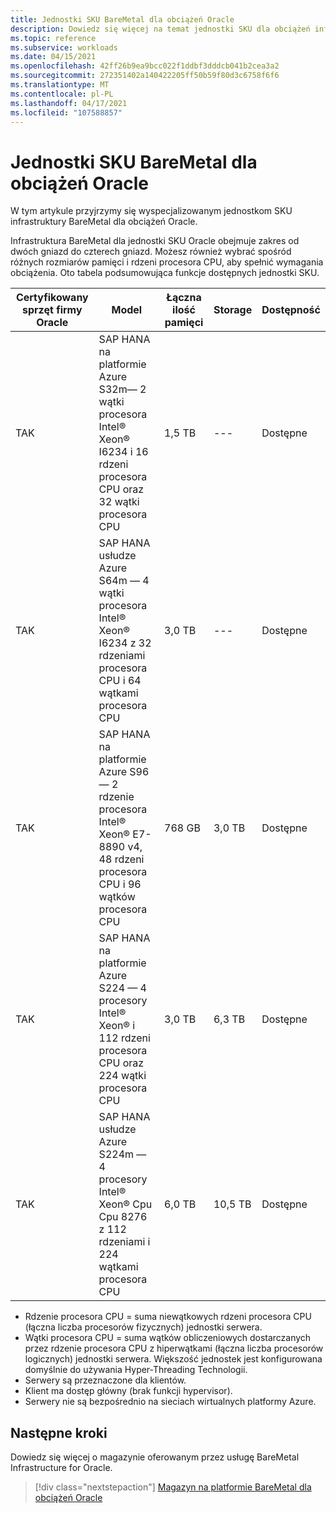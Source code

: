 ```yaml
---
title: Jednostki SKU BareMetal dla obciążeń Oracle
description: Dowiedz się więcej na temat jednostki SKU dla obciążeń infrastruktury Oracle BareMetal.
ms.topic: reference
ms.subservice: workloads
ms.date: 04/15/2021
ms.openlocfilehash: 42ff26b9ea9bcc022f1ddbf3dddcb041b2cea3a2
ms.sourcegitcommit: 272351402a140422205ff50b59f80d3c6758f6f6
ms.translationtype: MT
ms.contentlocale: pl-PL
ms.lasthandoff: 04/17/2021
ms.locfileid: "107588857"
---
```

# <a name="baremetal-skus-for-oracle-workloads"></a>Jednostki SKU BareMetal dla obciążeń Oracle

W tym artykule przyjrzymy się wyspecjalizowanym jednostkom SKU infrastruktury BareMetal dla obciążeń Oracle.

Infrastruktura BareMetal dla jednostki SKU Oracle obejmuje zakres od dwóch gniazd do czterech gniazd. Możesz również wybrać spośród różnych rozmiarów pamięci i rdzeni procesora CPU, aby spełnić wymagania obciążenia. Oto tabela podsumowująca funkcje dostępnych jednostki SKU.
 
| **Certyfikowany sprzęt firmy Oracle**   | **Model** | **Łączna ilość pamięci** | **Storage** | **Dostępność** |
| --- | --- | --- | --- | --- |
| TAK | SAP HANA na platformie Azure S32m— 2 wątki procesora Intel® Xeon® I6234 i 16 rdzeni procesora CPU oraz 32 wątki procesora CPU | 1,5 TB | --- | Dostępne |
| TAK | SAP HANA usłudze Azure S64m — 4 wątki procesora Intel® Xeon® I6234 z 32 rdzeniami procesora CPU i 64 wątkami procesora CPU | 3,0 TB | --- | Dostępne |
| TAK | SAP HANA na platformie Azure S96 — 2 rdzenie procesora Intel® Xeon® E7-8890 v4, 48 rdzeni procesora CPU i 96 wątków procesora CPU | 768 GB | 3,0 TB | Dostępne |
| TAK | SAP HANA na platformie Azure S224 — 4 procesory Intel® Xeon® i 112 rdzeni procesora CPU oraz 224 wątki procesora CPU | 3,0 TB | 6,3 TB | Dostępne |
| TAK | SAP HANA usłudze Azure S224m — 4 procesory Intel® Xeon® Cpu Cpu 8276 z 112 rdzeniami i 224 wątkami procesora CPU | 6,0 TB | 10,5 TB | Dostępne |

- Rdzenie procesora CPU = suma niewątkowych rdzeni procesora CPU (łączna liczba procesorów fizycznych) jednostki serwera. 
- Wątki procesora CPU = suma wątków obliczeniowych dostarczanych przez rdzenie procesora CPU z hiperwątkami (łączna liczba procesorów logicznych) jednostki serwera. Większość jednostek jest konfigurowana domyślnie do używania Hyper-Threading Technologii.
- Serwery są przeznaczone dla klientów.
- Klient ma dostęp główny (brak funkcji hypervisor).
- Serwery nie są bezpośrednio na sieciach wirtualnych platformy Azure.

## <a name="next-steps"></a>Następne kroki

Dowiedz się więcej o magazynie oferowanym przez usługę BareMetal Infrastructure for Oracle.

> [!div class="nextstepaction"]
> [Magazyn na platformie BareMetal dla obciążeń Oracle](oracle-baremetal-storage.md)

